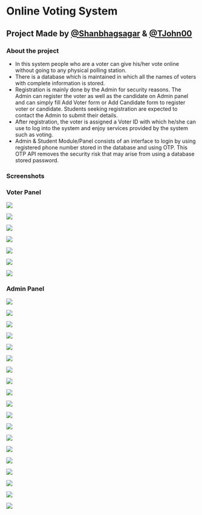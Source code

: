 # Online Voting System

## Project Made by [@Shanbhagsagar](https://github.com/Shanbhagsagar) & [@TJohn00](https://github.com/TJohn00)

### About the project

- In this system people who are a voter can give his/her vote online without going to any physical polling station.
- There is a database which is maintained in which all the names of voters with complete information is stored.
- Registration is mainly done by the Admin for security reasons. The Admin can register the voter as well as the candidate on Admin panel and can simply fill Add Voter form or Add Candidate form to register voter or candidate. Students seeking registration are expected to contact the Admin to submit their details.
- After registration, the voter is assigned a Voter ID with which he/she can use to log into the system and enjoy services provided by the system such as voting.
- Admin & Student Module/Panel consists of an interface to login by using registered phone number stored in the database and using OTP. This OTP API removes the security risk that may arise from using a database stored password.

### Screenshots

### Voter Panel

![](https://github.com/Shanbhagsagar/OnlineVotingSystem/blob/main/OVS%20Screenshot/voter/1.jpeg)

![](https://github.com/Shanbhagsagar/OnlineVotingSystem/blob/main/OVS%20Screenshot/voter/2.jpg)

![](https://github.com/Shanbhagsagar/OnlineVotingSystem/blob/main/OVS%20Screenshot/voter/3.jpg)

![](https://github.com/Shanbhagsagar/OnlineVotingSystem/blob/main/OVS%20Screenshot/voter/4.jpg)

![](https://github.com/Shanbhagsagar/OnlineVotingSystem/blob/main/OVS%20Screenshot/voter/5.jpg)

![](https://github.com/Shanbhagsagar/OnlineVotingSystem/blob/main/OVS%20Screenshot/voter/6.jpg)

![](https://github.com/Shanbhagsagar/OnlineVotingSystem/blob/main/OVS%20Screenshot/voter/7.jpg)

### Admin Panel

![](https://github.com/Shanbhagsagar/OnlineVotingSystem/blob/main/OVS%20Screenshot/admin/1.jpg)

![](https://github.com/Shanbhagsagar/OnlineVotingSystem/blob/main/OVS%20Screenshot/admin/2.jpg)

![](https://github.com/Shanbhagsagar/OnlineVotingSystem/blob/main/OVS%20Screenshot/admin/3.jpg)

![](https://github.com/Shanbhagsagar/OnlineVotingSystem/blob/main/OVS%20Screenshot/admin/3.1.jpg)

![](https://github.com/Shanbhagsagar/OnlineVotingSystem/blob/main/OVS%20Screenshot/admin/3.2.jpg)

![](https://github.com/Shanbhagsagar/OnlineVotingSystem/blob/main/OVS%20Screenshot/admin/3.3.jpg)

![](https://github.com/Shanbhagsagar/OnlineVotingSystem/blob/main/OVS%20Screenshot/admin/3.4.jpg)

![](https://github.com/Shanbhagsagar/OnlineVotingSystem/blob/main/OVS%20Screenshot/admin/3.5.jpg)

![](https://github.com/Shanbhagsagar/OnlineVotingSystem/blob/main/OVS%20Screenshot/admin/4.jpg)

![](https://github.com/Shanbhagsagar/OnlineVotingSystem/blob/main/OVS%20Screenshot/admin/4.1.jpg)

![](https://github.com/Shanbhagsagar/OnlineVotingSystem/blob/main/OVS%20Screenshot/admin/4.2.jpg)

![](https://github.com/Shanbhagsagar/OnlineVotingSystem/blob/main/OVS%20Screenshot/admin/5.jpg)

![](https://github.com/Shanbhagsagar/OnlineVotingSystem/blob/main/OVS%20Screenshot/admin/5.1.jpg)

![](https://github.com/Shanbhagsagar/OnlineVotingSystem/blob/main/OVS%20Screenshot/admin/5.2.jpg)

![](https://github.com/Shanbhagsagar/OnlineVotingSystem/blob/main/OVS%20Screenshot/admin/6.jpg)

![](https://github.com/Shanbhagsagar/OnlineVotingSystem/blob/main/OVS%20Screenshot/admin/6.1.jpg)

![](https://github.com/Shanbhagsagar/OnlineVotingSystem/blob/main/OVS%20Screenshot/admin/7.jpg)

![](https://github.com/Shanbhagsagar/OnlineVotingSystem/blob/main/OVS%20Screenshot/admin/7.1.jpg)

![](https://github.com/Shanbhagsagar/OnlineVotingSystem/blob/main/OVS%20Screenshot/admin/8.jpg)
